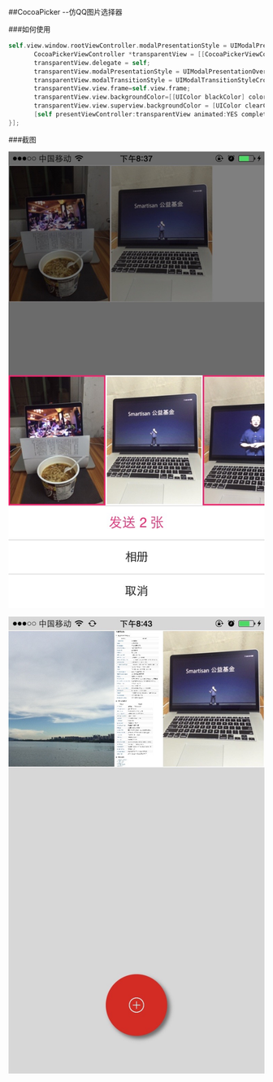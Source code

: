 ##CocoaPicker --仿QQ图片选择器


###如何使用

 ```objective-c
self.view.window.rootViewController.modalPresentationStyle = UIModalPresentationCurrentContext;//半透明
        CocoaPickerViewController *transparentView = [[CocoaPickerViewController alloc] init];
        transparentView.delegate = self;
        transparentView.modalPresentationStyle = UIModalPresentationOverFullScreen;
        transparentView.modalTransitionStyle = UIModalTransitionStyleCrossDissolve;
        transparentView.view.frame=self.view.frame;
        transparentView.view.backgroundColor=[[UIColor blackColor] colorWithAlphaComponent:.5];
        transparentView.view.superview.backgroundColor = [UIColor clearColor];
        [self presentViewController:transparentView animated:YES completion:nil];Log(@"Error: %@", error);
}];
```
      


###截图


![Image](image/CocoaPicker1.jpg) 


![Image](image/CocoaPicker0.jpg) 



